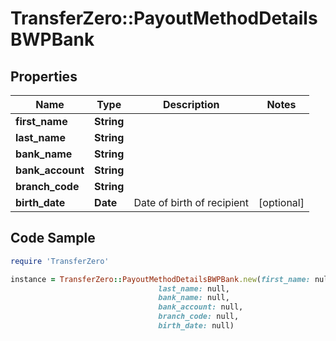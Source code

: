 # TransferZero::PayoutMethodDetailsBWPBank

## Properties

Name | Type | Description | Notes
------------ | ------------- | ------------- | -------------
**first_name** | **String** |  | 
**last_name** | **String** |  | 
**bank_name** | **String** |  | 
**bank_account** | **String** |  | 
**branch_code** | **String** |  | 
**birth_date** | **Date** | Date of birth of recipient | [optional] 

## Code Sample

```ruby
require 'TransferZero'

instance = TransferZero::PayoutMethodDetailsBWPBank.new(first_name: null,
                                 last_name: null,
                                 bank_name: null,
                                 bank_account: null,
                                 branch_code: null,
                                 birth_date: null)
```


